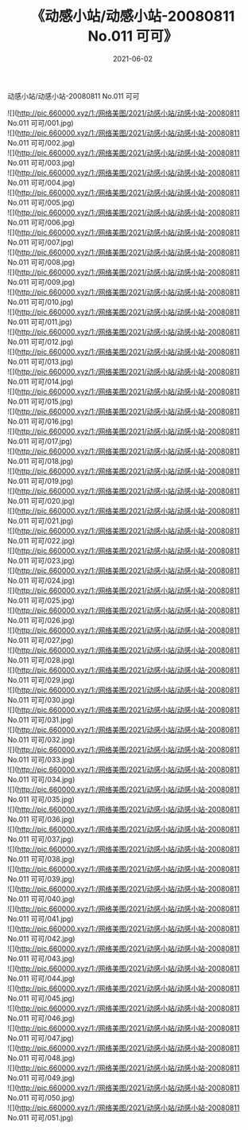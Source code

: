 ﻿---
layout: post
title:  《动感小站/动感小站-20080811 No.011 可可》
date:   2021-06-02
img: http://pic.660000.xyz/1:/网络美图/2021/动感小站/动感小站-20080811 No.011 可可/000.jpg
categories: [美女, 清纯, 唯美]
---

动感小站/动感小站-20080811 No.011 可可

 ![](http://pic.660000.xyz/1:/网络美图/2021/动感小站/动感小站-20080811 No.011 可可/001.jpg) <br>![](http://pic.660000.xyz/1:/网络美图/2021/动感小站/动感小站-20080811 No.011 可可/002.jpg) <br>![](http://pic.660000.xyz/1:/网络美图/2021/动感小站/动感小站-20080811 No.011 可可/003.jpg) <br>![](http://pic.660000.xyz/1:/网络美图/2021/动感小站/动感小站-20080811 No.011 可可/004.jpg) <br>![](http://pic.660000.xyz/1:/网络美图/2021/动感小站/动感小站-20080811 No.011 可可/005.jpg) <br>![](http://pic.660000.xyz/1:/网络美图/2021/动感小站/动感小站-20080811 No.011 可可/006.jpg) <br>![](http://pic.660000.xyz/1:/网络美图/2021/动感小站/动感小站-20080811 No.011 可可/007.jpg) <br>![](http://pic.660000.xyz/1:/网络美图/2021/动感小站/动感小站-20080811 No.011 可可/008.jpg) <br>![](http://pic.660000.xyz/1:/网络美图/2021/动感小站/动感小站-20080811 No.011 可可/009.jpg) <br>![](http://pic.660000.xyz/1:/网络美图/2021/动感小站/动感小站-20080811 No.011 可可/010.jpg) <br>![](http://pic.660000.xyz/1:/网络美图/2021/动感小站/动感小站-20080811 No.011 可可/011.jpg) <br>![](http://pic.660000.xyz/1:/网络美图/2021/动感小站/动感小站-20080811 No.011 可可/012.jpg) <br>![](http://pic.660000.xyz/1:/网络美图/2021/动感小站/动感小站-20080811 No.011 可可/013.jpg) <br>![](http://pic.660000.xyz/1:/网络美图/2021/动感小站/动感小站-20080811 No.011 可可/014.jpg) <br>![](http://pic.660000.xyz/1:/网络美图/2021/动感小站/动感小站-20080811 No.011 可可/015.jpg) <br>![](http://pic.660000.xyz/1:/网络美图/2021/动感小站/动感小站-20080811 No.011 可可/016.jpg) <br>![](http://pic.660000.xyz/1:/网络美图/2021/动感小站/动感小站-20080811 No.011 可可/017.jpg) <br>![](http://pic.660000.xyz/1:/网络美图/2021/动感小站/动感小站-20080811 No.011 可可/018.jpg) <br>![](http://pic.660000.xyz/1:/网络美图/2021/动感小站/动感小站-20080811 No.011 可可/019.jpg) <br>![](http://pic.660000.xyz/1:/网络美图/2021/动感小站/动感小站-20080811 No.011 可可/020.jpg) <br>![](http://pic.660000.xyz/1:/网络美图/2021/动感小站/动感小站-20080811 No.011 可可/021.jpg) <br>![](http://pic.660000.xyz/1:/网络美图/2021/动感小站/动感小站-20080811 No.011 可可/022.jpg) <br>![](http://pic.660000.xyz/1:/网络美图/2021/动感小站/动感小站-20080811 No.011 可可/023.jpg) <br>![](http://pic.660000.xyz/1:/网络美图/2021/动感小站/动感小站-20080811 No.011 可可/024.jpg) <br>![](http://pic.660000.xyz/1:/网络美图/2021/动感小站/动感小站-20080811 No.011 可可/025.jpg) <br>![](http://pic.660000.xyz/1:/网络美图/2021/动感小站/动感小站-20080811 No.011 可可/026.jpg) <br>![](http://pic.660000.xyz/1:/网络美图/2021/动感小站/动感小站-20080811 No.011 可可/027.jpg) <br>![](http://pic.660000.xyz/1:/网络美图/2021/动感小站/动感小站-20080811 No.011 可可/028.jpg) <br>![](http://pic.660000.xyz/1:/网络美图/2021/动感小站/动感小站-20080811 No.011 可可/029.jpg) <br>![](http://pic.660000.xyz/1:/网络美图/2021/动感小站/动感小站-20080811 No.011 可可/030.jpg) <br>![](http://pic.660000.xyz/1:/网络美图/2021/动感小站/动感小站-20080811 No.011 可可/031.jpg) <br>![](http://pic.660000.xyz/1:/网络美图/2021/动感小站/动感小站-20080811 No.011 可可/032.jpg) <br>![](http://pic.660000.xyz/1:/网络美图/2021/动感小站/动感小站-20080811 No.011 可可/033.jpg) <br>![](http://pic.660000.xyz/1:/网络美图/2021/动感小站/动感小站-20080811 No.011 可可/034.jpg) <br>![](http://pic.660000.xyz/1:/网络美图/2021/动感小站/动感小站-20080811 No.011 可可/035.jpg) <br>![](http://pic.660000.xyz/1:/网络美图/2021/动感小站/动感小站-20080811 No.011 可可/036.jpg) <br>![](http://pic.660000.xyz/1:/网络美图/2021/动感小站/动感小站-20080811 No.011 可可/037.jpg) <br>![](http://pic.660000.xyz/1:/网络美图/2021/动感小站/动感小站-20080811 No.011 可可/038.jpg) <br>![](http://pic.660000.xyz/1:/网络美图/2021/动感小站/动感小站-20080811 No.011 可可/039.jpg) <br>![](http://pic.660000.xyz/1:/网络美图/2021/动感小站/动感小站-20080811 No.011 可可/040.jpg) <br>![](http://pic.660000.xyz/1:/网络美图/2021/动感小站/动感小站-20080811 No.011 可可/041.jpg) <br>![](http://pic.660000.xyz/1:/网络美图/2021/动感小站/动感小站-20080811 No.011 可可/042.jpg) <br>![](http://pic.660000.xyz/1:/网络美图/2021/动感小站/动感小站-20080811 No.011 可可/043.jpg) <br>![](http://pic.660000.xyz/1:/网络美图/2021/动感小站/动感小站-20080811 No.011 可可/044.jpg) <br>![](http://pic.660000.xyz/1:/网络美图/2021/动感小站/动感小站-20080811 No.011 可可/045.jpg) <br>![](http://pic.660000.xyz/1:/网络美图/2021/动感小站/动感小站-20080811 No.011 可可/046.jpg) <br>![](http://pic.660000.xyz/1:/网络美图/2021/动感小站/动感小站-20080811 No.011 可可/047.jpg) <br>![](http://pic.660000.xyz/1:/网络美图/2021/动感小站/动感小站-20080811 No.011 可可/048.jpg) <br>![](http://pic.660000.xyz/1:/网络美图/2021/动感小站/动感小站-20080811 No.011 可可/049.jpg) <br>![](http://pic.660000.xyz/1:/网络美图/2021/动感小站/动感小站-20080811 No.011 可可/050.jpg) <br>![](http://pic.660000.xyz/1:/网络美图/2021/动感小站/动感小站-20080811 No.011 可可/051.jpg) <br>